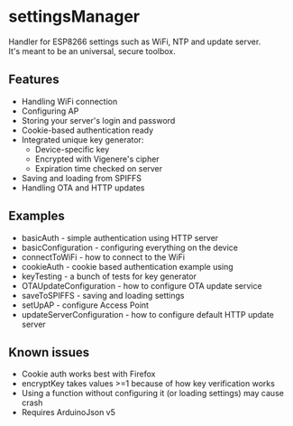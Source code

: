 # settingsManager
Handler for ESP8266 settings such as WiFi, NTP and update server.  
It's meant to be an universal, secure toolbox.  

## Features

* Handling WiFi connection
* Configuring AP
* Storing your server's login and password
* Cookie-based authentication ready
* Integrated unique key generator:
	* Device-specific key
	* Encrypted with Vigenere's cipher
	* Expiration time checked on server
* Saving and loading from SPIFFS
* Handling OTA and HTTP updates

## Examples
* basicAuth - simple authentication using HTTP server
* basicConfiguration - configuring everything on the device
* connectToWiFi - how to connect to the WiFi
* cookieAuth - cookie based authentication example using
* keyTesting - a bunch of tests for key generator
* OTAUpdateConfiguration - how to configure OTA update service
* saveToSPIFFS - saving and loading settings
* setUpAP - configure Access Point
* updateServerConfiguration - how to configure default HTTP update server

## Known issues
* Cookie auth works best with Firefox
* encryptKey takes values >=1 because of how key verification works
* Using a function without configuring it (or loading settings) may cause crash
* Requires ArduinoJson v5
